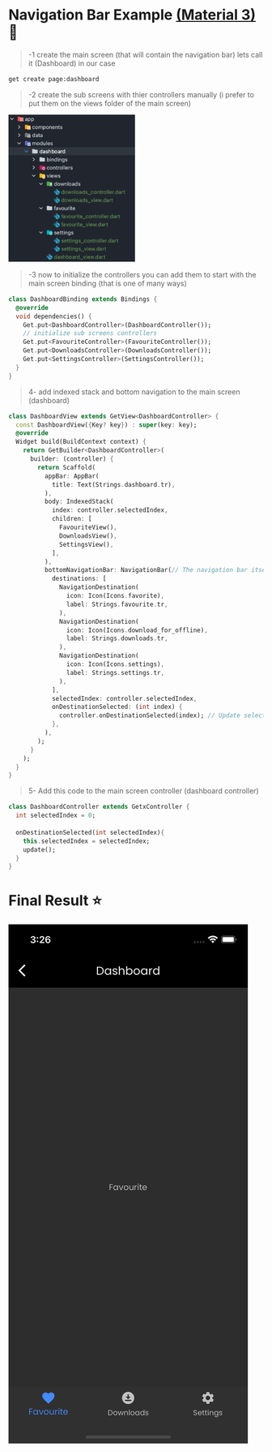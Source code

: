 # Navigation Bar Example [(Material 3)](https://youtu.be/DVGYddFaLv0) 🚀

> -1 create the main screen (that will contain the navigation bar) lets call it (Dashboard) in our case
```sh
get create page:dashboard
```

> -2 create the sub screens with thier controllers manually (i prefer to put them on the views folder of the main screen)
<img src="preview_images/file_struc.png" width="250px">

> -3 now to initialize the controllers you can add them to start with the main screen binding (that is one of many ways)
```dart
class DashboardBinding extends Bindings {
  @override
  void dependencies() {
    Get.put<DashboardController>(DashboardController());
    // initialize sub screens controllers
    Get.put<FavouriteController>(FavouriteController());
    Get.put<DownloadsController>(DownloadsController());
    Get.put<SettingsController>(SettingsController());
  }
}
```

> 4- add indexed stack and bottom navigation to the main screen (dashboard)
```dart
class DashboardView extends GetView<DashboardController> {
  const DashboardView({Key? key}) : super(key: key);
  @override
  Widget build(BuildContext context) {
    return GetBuilder<DashboardController>(
      builder: (controller) {
        return Scaffold(
          appBar: AppBar(
            title: Text(Strings.dashboard.tr),
          ),
          body: IndexedStack(
            index: controller.selectedIndex,
            children: [
              FavouriteView(),
              DownloadsView(),
              SettingsView(),
            ],
          ),
          bottomNavigationBar: NavigationBar(// The navigation bar itself
            destinations: [
              NavigationDestination(
                icon: Icon(Icons.favorite),
                label: Strings.favourite.tr,
              ),
              NavigationDestination(
                icon: Icon(Icons.download_for_offline),
                label: Strings.downloads.tr,
              ),
              NavigationDestination(
                icon: Icon(Icons.settings),
                label: Strings.settings.tr,
              ),
            ],
            selectedIndex: controller.selectedIndex,
            onDestinationSelected: (int index) {
              controller.onDestinationSelected(index); // Update selected index in controller
            },
          ),
        );
      }
    );
  }
}
```

> 5- Add this code to the main screen controller (dashboard controller)
```dart
class DashboardController extends GetxController {
  int selectedIndex = 0;

  onDestinationSelected(int selectedIndex){
    this.selectedIndex = selectedIndex;
    update();
  }
}
```

# Final Result ⭐️
<img src="preview_images/bottom_nav.png">
